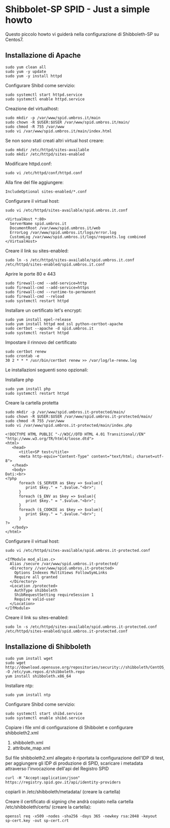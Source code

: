Shibbolet-SP SPID - Just a simple howto
=======================================

Questo piccolo howto vi guiderà nella configurazione di Shibboleth-SP su Centos7.

Installazione di Apache
-----------------------
```
sudo yum clean all
sudo yum -y update
sudo yum -y install httpd
```

Configurare Shibd come servizio:
```
sudo systemctl start httpd.service
sudo systemctl enable httpd.service
```

Creazione del virtualhost:
```
sudo mkdir -p /var/www/spid.umbros.it/main
sudo chown -R $USER:$USER /var/www/spid.umbros.it/main/
sudo chmod -R 755 /var/www
sudo vi /var/www/spid.umbros.it/main/index.html
```

Se non sono stati creati altri virtual host creare:
```
sudo mkdir /etc/httpd/sites-available
sudo mkdir /etc/httpd/sites-enabled
```

Modificare httpd.conf:
```
sudo vi /etc/httpd/conf/httpd.conf
```

Alla fine del file aggiungere:
```
IncludeOptional sites-enabled/*.conf
```

Configurare il virtual host:
```
sudo vi /etc/httpd/sites-available/spid.umbros.it.conf
```

```
<VirtualHost *:80>
  ServerName spid.umbros.it
  DocumentRoot /var/www/spid.umbros.it/web
  ErrorLog /var/www/spid.umbros.it/logs/error.log
  CustomLog /var/www/spid.umbros.it/logs/requests.log combined
</VirtualHost>
```

Creare il link su sites-enabled:
```
sudo ln -s /etc/httpd/sites-available/spid.umbros.it.conf /etc/httpd/sites-enabled/spid.umbros.it.conf
```

Aprire le porte 80 e 443
```
sudo firewall-cmd --add-service=http
sudo firewall-cmd --add-service=https
sudo firewall-cmd --runtime-to-permanent
sudo firewall-cmd --reload
sudo systemctl restart httpd
```

Installare un certificato let's encrypt:
```
sudo yum install epel-release
sudo yum install httpd mod_ssl python-certbot-apache
sudo certbot --apache -d spid.umbros.it
sudo systemctl restart httpd
```

Impostare il rinnovo del certificato
```
sudo certbot renew
sudo crontab -e
30 2 * * * /usr/bin/certbot renew >> /var/log/le-renew.log
```

Le installazioni seguenti sono opzionali:

Installare php
```
sudo yum install php
sudo systemctl restart httpd
```

Creare la cartella protetta
```
sudo mkdir -p /var/www/spid.umbros.it-protected/main/
sudo chown -R $USER:$USER /var/www/spid.umbros.it-protected/main/
sudo chmod -R 755 /var/www
sudo vi /var/www/spid.umbros.it-protected/main/index.php
```

```
<!DOCTYPE HTML PUBLIC "-//W3C//DTD HTML 4.01 Transitional//EN"
"http://www.w3.org/TR/html4/loose.dtd">
<html>
   <head>
      <title>SP test</title>
      <meta http-equiv="Content-Type" content="text/html; charset=utf-8">
   </head>
   <body>
Dati:<br>
<?php
      foreach ($_SERVER as $key => $value){
         print $key." = ".$value."<br>";
      }
      foreach ($_ENV as $key => $value){
         print $key." = ".$value."<br>";
      }
      foreach ($_COOKIE as $key => $value){
         print $key." = ".$value."<br>";
      }
?>
   </body>
</html>
```

Configurare il virtual host:
```
sudo vi /etc/httpd/sites-available/spid.umbros.it-protected.conf
```

```
<IfModule mod_alias.c>
  Alias /secure /var/www/spid.umbros.it-protected/
  <Directory //var/www/spid.umbros.it-protected>
    Options Indexes MultiViews FollowSymLinks
    Require all granted
  </Directory>
  <Location /protected>
    AuthType shibboleth
    ShibRequestSetting requireSession 1
    Require valid-user
  </Location>
</IfModule>
```

Creare il link su sites-enabled:
```
sudo ln -s /etc/httpd/sites-available/spid.umbros.it-protected.conf /etc/httpd/sites-enabled/spid.umbros.it-protected.conf
```

Installazione di Shibboleth
---------------------------

```
sudo yum install wget
sudo wget http://download.opensuse.org/repositories/security://shibboleth/CentOS_7/security:shibboleth.repo -O /etc/yum.repos.d/shibboleth.repo
yum install shibboleth.x86_64
```

Installare ntp:
```
sudo yum install ntp
```

Configurare Shibd come servizio:
```
sudo systemctl start shibd.service
sudo systemctl enable shibd.service
```

Copiare i file xml di configurazione di Shibbolet e configurare shibboleth2.xml
1. shibboleth.xml
2. attribute_map.xml

Sul file shibboleth2.xml allegato è riportata la configurazione dell'IDP di test, per aggiungere gli IDP di produzione di SPID, scaricare i metadata attraverso l'invocazione dell'api del Registro SPID 
```
curl -H "Accept:application/json" https://registry.spid.gov.it/api/identity-providers
```
copiarli in /etc/shibboleth/metadata/ (creare la cartella)

Creare il certificato di signing che andrà copiato nella cartella /etc/shibboleth/certs/ (creare la cartella):
```
openssl req -x509 -nodes -sha256 -days 365 -newkey rsa:2048 -keyout sp-cert.key -out sp-cert.crt
```

